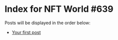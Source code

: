 # Index for NFT World #639
Posts will be displayed in the order below:

- [Your first post](./001-first.md)

